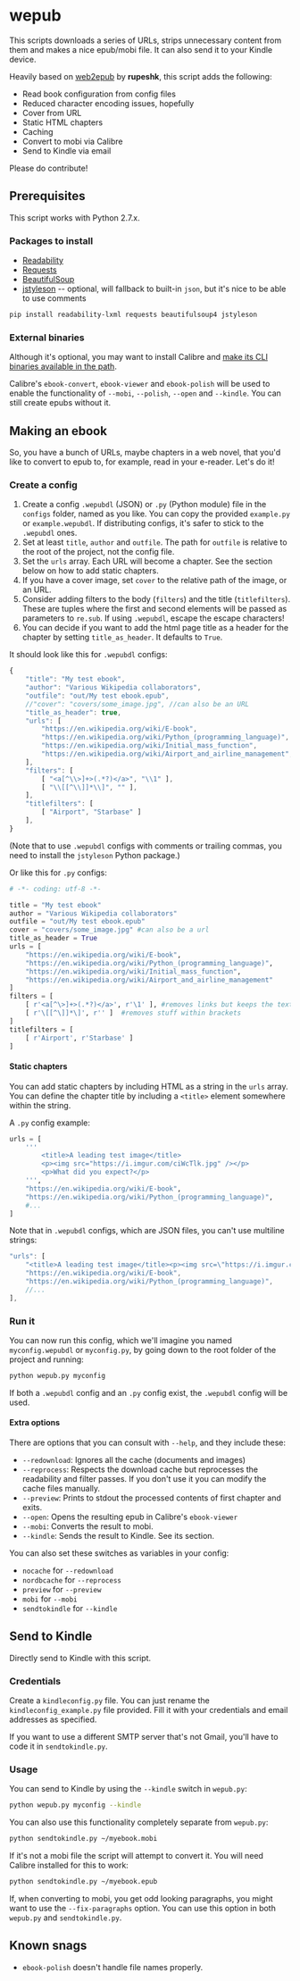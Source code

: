 
# wepub

This scripts downloads a series of URLs, strips unnecessary content from them and makes a nice epub/mobi file. It can also send it to your Kindle device.

Heavily based on [web2epub](https://github.com/rupeshk/web2epub) by **rupeshk**, this script adds the following:

* Read book configuration from config files
* Reduced character encoding issues, hopefully
* Cover from URL
* Static HTML chapters
* Caching
* Convert to mobi via Calibre
* Send to Kindle via email

Please do contribute!

## Prerequisites

This script works with Python 2.7.x.

### Packages to install

* [Readability](https://github.com/buriy/python-readability)
* [Requests](http://docs.python-requests.org/en/master/)
* [BeautifulSoup](https://www.crummy.com/software/BeautifulSoup/#Download)
* [jstyleson](https://github.com/linjackson78/jstyleson) -- optional, will fallback to built-in `json`, but it's nice to be able to use comments

```bash
pip install readability-lxml requests beautifulsoup4 jstyleson
```

### External binaries

Although it's optional, you may want to install Calibre and [make its CLI binaries available in the path](https://manual.calibre-ebook.com/generated/en/cli-index.html).

Calibre's `ebook-convert`, `ebook-viewer` and `ebook-polish` will be used to enable the functionality of  `--mobi`, `--polish`, `--open` and `--kindle`. You can still create epubs without it.

## Making an ebook

So, you have a bunch of URLs, maybe chapters in a web novel, that you'd like to convert to epub to, for example, read in your e-reader. Let's do it!

### Create a config

1. Create a config `.wepubdl` (JSON) or `.py` (Python module) file in the `configs` folder, named as you like. You can copy the provided `example.py` or `example.wepubdl`. If distributing configs, it's safer to stick to the `.wepubdl` ones.
2. Set at least `title`, `author` and `outfile`. The path for `outfile` is relative to the root of the project, not the config file.
3.  Set the `urls` array. Each URL will become a chapter. See the section below on how to add static chapters.
4. If you have a cover image, set `cover` to the relative path of the image, or an URL.
5. Consider adding filters to the body (`filters`) and the title (`titlefilters`). These are tuples where the first and second elements will be passed as parameters to `re.sub`. If using `.wepubdl`, escape the escape characters!
6. You can decide if you want to add the html page title as a header for the chapter by setting `title_as_header`. It defaults to `True`.

It should look like this for `.wepubdl` configs:

```js
{
    "title": "My test ebook",
    "author": "Various Wikipedia collaborators",
    "outfile": "out/My test ebook.epub",
    //"cover": "covers/some_image.jpg", //can also be an URL
    "title_as_header": true,
    "urls": [
        "https://en.wikipedia.org/wiki/E-book",
        "https://en.wikipedia.org/wiki/Python_(programming_language)",
        "https://en.wikipedia.org/wiki/Initial_mass_function",
        "https://en.wikipedia.org/wiki/Airport_and_airline_management",
    ],
    "filters": [
        [ "<a[^\\>]+>(.*?)</a>", "\\1" ],
        [ "\\[[^\\]]*\\]", "" ],
    ],
    "titlefilters": [
        [ "Airport", "Starbase" ]
    ],
}
```

(Note that to use `.wepubdl` configs with comments or trailing commas, you need to install the `jstyleson` Python package.)

Or like this for `.py` configs:

```py
# -*- coding: utf-8 -*-

title = "My test ebook"
author = "Various Wikipedia collaborators"
outfile = "out/My test ebook.epub"
cover = "covers/some_image.jpg" #can also be a url
title_as_header = True
urls = [
    "https://en.wikipedia.org/wiki/E-book",
    "https://en.wikipedia.org/wiki/Python_(programming_language)",
    "https://en.wikipedia.org/wiki/Initial_mass_function",
    "https://en.wikipedia.org/wiki/Airport_and_airline_management"
]
filters = [
    [ r'<a[^\>]+>(.*?)</a>', r'\1' ], #removes links but keeps the text inside
    [ r'\[[^\]]*\]', r'' ]  #removes stuff within brackets
]
titlefilters = [
    [ r'Airport', r'Starbase' ]
]
```


#### Static chapters

You can add static chapters by including HTML as a string in the `urls` array. You can define the chapter title by including a `<title>` element somewhere within the string.

A `.py` config example:

```py
urls = [
    '''
        <title>A leading test image</title>
        <p><img src="https://i.imgur.com/ciWcTlk.jpg" /></p>
        <p>What did you expect?</p>
    ''',
    "https://en.wikipedia.org/wiki/E-book",
    "https://en.wikipedia.org/wiki/Python_(programming_language)",
    #...
]
```

Note that in `.wepubdl` configs, which are JSON files, you can't use multiline strings:

```js
"urls": [
    "<title>A leading test image</title><p><img src=\"https://i.imgur.com/ciWcTlk.jpg\" /></p><p>What did you expect?</p>'",
    "https://en.wikipedia.org/wiki/E-book",
    "https://en.wikipedia.org/wiki/Python_(programming_language)",
    //...
],
```

### Run it

You can now run this config, which we'll imagine you named `myconfig.wepubdl` or `myconfig.py`, by going down to the root folder of the project and running:

```bash
python wepub.py myconfig
```

If both a `.wepubdl` config and an `.py` config exist, the `.wepubdl` config will be used.


#### Extra options

There are options that you can consult with `--help`, and they include these:

* `--redownload`: Ignores all the cache (documents and images)
* `--reprocess`: Respects the download cache but reprocesses the readability and filter passes. If you don't use it you can modify the cache files manually.
* `--preview`: Prints to stdout the processed contents of first chapter and exits.
* `--open`: Opens the resulting epub in Calibre's `ebook-viewer`
* `--mobi`: Converts the result to mobi.
* `--kindle`: Sends the result to Kindle. See its section.

You can also set these switches as variables in your config:

* `nocache` for `--redownload`
* `nordbcache` for `--reprocess`
* `preview` for `--preview`
* `mobi` for `--mobi`
* `sendtokindle` for `--kindle`

## Send to Kindle

Directly send to Kindle with this script.

### Credentials

Create a `kindleconfig.py` file. You can just rename the `kindleconfig_example.py` file provided. Fill it with your credentials and email addresses as specified.

If you want to use a different SMTP server that's not Gmail, you'll have to code it in `sendtokindle.py`.

### Usage

You can send to Kindle by using the `--kindle` switch in `wepub.py`:

```bash
python wepub.py myconfig --kindle
```

You can also use this functionality completely separate from `wepub.py`:

```bash
python sendtokindle.py ~/myebook.mobi
```

If it's not a mobi file the script will attempt to convert it. You will need Calibre installed for this to work:

```bash
python sendtokindle.py ~/myebook.epub
```

If, when converting to mobi, you get odd looking paragraphs, you might want to use the `--fix-paragraphs` option. You can use this option in both `wepub.py` and `sendtokindle.py`.

## Known snags

* `ebook-polish` doesn't handle file names properly.